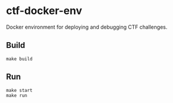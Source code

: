 # ctf-docker-env

Docker environment for deploying and debugging CTF challenges.

## Build

```
make build
```

## Run

```
make start
make run
```
